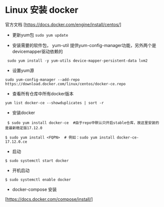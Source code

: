 #	Linux 安装 docker

官方文档
[https://docs.docker.com/engine/install/centos/]


- 更新yum包
``` sudo yum update ```

- 安装需要的软件包， yum-util 提供yum-config-manager功能，另外两个是devicemapper驱动依赖的

```  sudo yum install -y yum-utils device-mapper-persistent-data lvm2 ```

- 设置yum源

``` sudo yum-config-manager --add-repo https://download.docker.com/linux/centos/docker-ce.repo ```

- 查看所有仓库中所有docker版本

``` yum list docker-ce --showduplicates | sort -r ```

- 安装docker

``` $ sudo yum install docker-ce  #由于repo中默认只开启stable仓库，故这里安装的是最新稳定版17.12.0``` 

``` $ sudo yum install <FQPN>  # 例如：sudo yum install docker-ce-17.12.0.ce ```

- 启动

``` $ sudo systemctl start docker ```

- 开机启动

``` $ sudo systemctl enable docker ```

- docker-compose 安装

[https://docs.docker.com/compose/install/]

